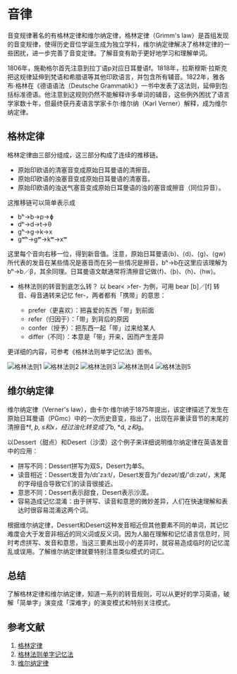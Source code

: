 # 音律

音变规律著名的有格林定律和维尔纳定律，格林定律（Grimm's law）是首组发现的音变规律，使得历史音位学诞生成为独立学科，维尔纳定律解决了格林定律的一些困扰，进一步完善​了音变定律。了解音变有助于更好地学习和理解单词。

1806年，施勒格尔首先注意到拉丁语p对应日耳曼语f。1818年，拉斯穆斯·拉斯克把这规律延伸到梵语和希腊语等其他印欧语言，并包含所有辅音。1822年，雅各布·格林在《德语语法（Deutsche Grammatik）》一书中发表了这法则，延伸到包括标准德语。他注意到这规则仍然不能解释许多单词的辅音，这些例外困扰了语言学家数十年，但最终获丹麦语言学家卡尔·维尔纳（Karl Verner）解释，成为维尔纳定律。

## 格林定律

格林定律由三部分组成，这三部分构成了连续的推移链。

* 原始印欧语的清塞音变成原始日耳曼语的清擦音。
* 原始印欧语的浊塞音变成原始日耳曼语的清塞音。
* 原始印欧语的浊送气塞音变成原始日耳曼语的浊的塞音或擦音（同位异音）。

这推移链可以简单表示成

* bʰ→b→p→ɸ
* dʰ→d→t→θ
* gʰ→g→k→x
* gʷʰ→gʷ→kʷ→xʷ

这里每个音向右移一位，得到新音值。注意，原始日耳曼语⟨b⟩、⟨d⟩、⟨g⟩、⟨gw⟩所代表的发音在某些情况是塞音而在另一些情况是擦音，bʰ→b在这里应该理解为bʰ→b／β，其余同理。日耳曼语文献通常将清擦音记做⟨f⟩、⟨þ⟩、⟨h⟩、⟨hw⟩。

* 格林法则的转音到底怎么转？
以 bear< >fer- 为例，可用 bear [b]／[f] 转音、母音通转来记忆 fer-，两者都有「携带」的意思：

  * prefer（更喜欢）：把喜爱的东西「带」到前面
  * refer（归因于）：「带」到背后的原因
  * confer（授予）：把东西一起「带」过来给某人
  * differ（不同）：本意是「带」开来，因而产生差异

更详细的内容，可参考《格林法则单字记忆法》图书。

<img src="../../../images/green/Green1.jpg" alt="格林法则1"/>
<img src="../../../images/green/Green2.jpg" alt="格林法则2"/>
<img src="../../../images/green/Green3.jpg" alt="格林法则3"/>
<img src="../../../images/green/Green4.jpg" alt="格林法则4"/>
<img src="../../../images/green/Green5.jpg" alt="格林法则5"/>

## 维尔纳定律

维尔纳定律（Verner's law），由卡尔·维尔纳于1875年提出，该定律描述了发生在原始日耳曼语（PGmc）中的一次历史音变，指出了，出现在非重读音节的末尾的清擦音*f, *þ, *s和*x，经过浊化转变成了*b, *d, *z和*g。

以Dessert（甜点）和Desert（沙漠）这个例子来详细说明维尔纳定律在英语发音中的应用：

* 拼写不同：Dessert拼写为双S，Desert为单S。
* 读音相近：Dessert发音为/dɪ'zɜ:t/，Desert发音为/'dezət/或/'di:zət/，末尾的字母组合导致它们的读音很接近。
* 意思不同：Dessert表示甜食，Desert表示沙漠。
* 容易造成记忆混淆：由于拼写、读音和意思的微妙差异，人们在快速理解和表达时很容易混淆这两个词。

根据维尔纳定律，Dessert和Desert这种发音相近但其他要素不同的单词，其记忆难度会大于发音非相近的同义词或反义词。因为人脑在理解和记忆语言信息时，同时考虑拼写、发音和意思，当这三要素出现小的差异时，就容易造成临时的记忆混乱或误用。了解维尔纳定律就要特别注意类似模式的词汇。

## 总结

了解格林定律和维尔纳定律，知道一系列的转音规则，可以从更好的学习英语，破解「简单字」演变成「深难字」的演变模式和特别关注模式。

## 参考文献

1. [格林定律](https://zh.wikipedia.org/wiki/格林定律)
2. [格林法则单字记忆法](http://product.dangdang.com/1551456933.html)
3. [维尔纳定律](https://zh.wikipedia.org/wiki/维尔纳定律)
